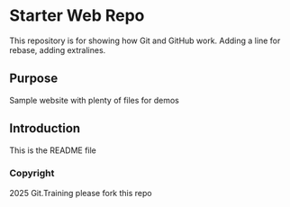 # Starter Web Repo

This repository is for showing how Git and GitHub work. Adding a line for rebase, adding extralines.

## Purpose

Sample website with plenty of files for demos
 
## Introduction
This is the README file
### Copyright
2025 Git.Training
 please fork this repo
